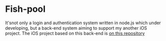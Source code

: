 # Fish-pool
It'snot only a login and authentication system written in node.js which under developing, but a back-end system aiming to support my another iOS project.
The iOS project based on this back-end is [on this repository](https://github.com/UncleJerry/Dailylife-with-a-fish)
